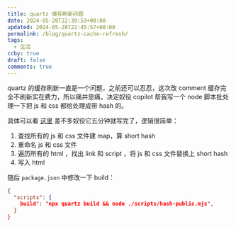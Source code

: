 ```yaml
---
title: quartz 缓存刷新问题
date: 2024-05-28T22:39:53+08:00
updated: 2024-05-28T22:45:57+08:00
permalink: /blog/quartz-cache-refresh/
tags:
  - 生活
ccby: true
draft: false
comments: true
---
```

quartz 的缓存刷新一直是一个问题，之前还可以忍忍，这次改 comment 缓存完全不刷新实在费力，所以痛并思痛，决定奴役 copilot 帮我写一个 node 脚本批处理一下把 js 和 css 都给处理成带 hash 的。

具体可以看 [这里](https://github.com/iceprosurface/quartz-blog/blob/32c93a42dd65a5e38fcaf9e76b8f4329a5cbb14a/scripts/hash-public.mjs) 差不多奴役它五分钟就写完了，逻辑很简单：

1. 查找所有的 js 和 css 文件建 map，算 short hash
2. 重命名 js 和 css 文件
3. 遍历所有的 html ，找出 link 和 script ，将 js 和 css 文件替换上 short hash
4. 写入 html

随后 `package.json` 中修改一下 build： 

```json
{
  "scripts": {
    build": "npx quartz build && node ./scripts/hash-public.mjs",
  }
}
```
